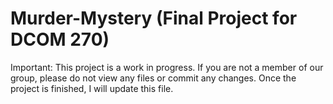 # Murder-Mystery (Final Project for DCOM 270)
Important: This project is a work in progress. If you are not a member of our group, please do not view any files or commit any changes.
Once the project is finished, I will update this file.
